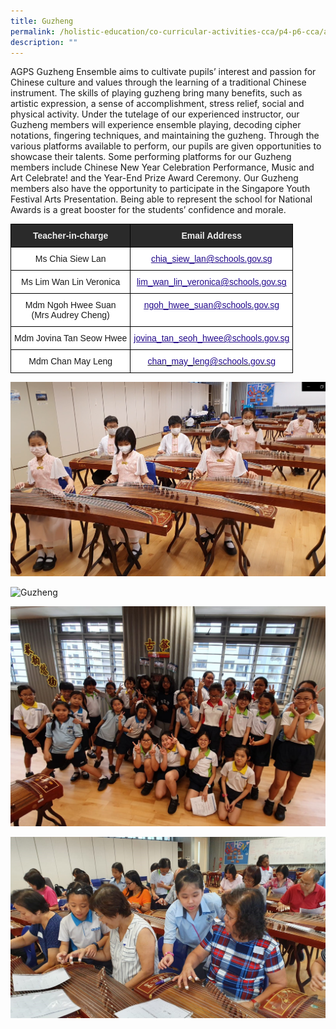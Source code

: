 ```yaml
---
title: Guzheng
permalink: /holistic-education/co-curricular-activities-cca/p4-p6-cca/aesthetics/guzheng/
description: ""
---
```


AGPS Guzheng Ensemble aims to cultivate pupils’ interest and passion for Chinese culture and values through the learning of a traditional Chinese instrument. The skills of playing guzheng bring many benefits, such as artistic expression, a sense of accomplishment, stress relief, social and physical activity. Under the tutelage of our experienced instructor, our Guzheng members will experience ensemble playing, decoding cipher notations, fingering techniques, and maintaining the guzheng. Through the various platforms available to perform, our pupils are given opportunities to showcase their talents. Some performing platforms for our Guzheng members include Chinese New Year Celebration Performance, Music and Art Celebrate! and the Year-End Prize Award Ceremony. Our Guzheng members also have the opportunity to participate in the Singapore Youth Festival Arts Presentation. Being able to represent the school for National Awards is a great booster for the students’ confidence and morale.

<style type="text/css">
.tg  {border-collapse:collapse;border-spacing:0;}
.tg td{border-color:black;border-style:solid;border-width:1px;font-family:Arial, sans-serif;font-size:14px;
  overflow:hidden;padding:10px 5px;word-break:normal;}
.tg th{border-color:black;border-style:solid;border-width:1px;font-family:Arial, sans-serif;font-size:14px;
  font-weight:normal;overflow:hidden;padding:10px 5px;word-break:normal;}
.tg .tg-2705{background-color:#2A2A2A;color:#EEE;font-weight:bold;text-align:center;vertical-align:middle}
.tg .tg-f4yw{background-color:#FFF;text-align:center;vertical-align:middle}
.tg .tg-0pyt{background-color:#FFF;color:#21088A;font-weight:bold;text-align:center;text-decoration:underline;vertical-align:top}
.tg .tg-vtmj{background-color:#FFF;color:#21088A;font-weight:bold;text-align:center;vertical-align:top}
</style>
<table class="tg">
<thead>
  <tr>
    <th class="tg-2705"><span style="color:#EEE;background-color:#2A2A2A">Teacher-in-charge</span></th>
    <th class="tg-2705"><span style="color:#EEE;background-color:#2A2A2A">Email Address</span></th>
  </tr>
</thead>
<tbody>
  <tr>
    <td class="tg-f4yw">Ms Chia Siew Lan</td>
    <td class="tg-0pyt"><a href="mailto:chia_siew_lan@schools.gov.sg"><span style="font-weight:500;text-decoration:underline;color:#21088A">chia_siew_lan@schools.gov.sg</span></a></td>
  </tr>
  <tr>
    <td class="tg-f4yw">Ms Lim Wan Lin Veronica</td>
    <td class="tg-0pyt"><a href="mailto:lim_wan_lin_veronica@schools.gov.sg"><span style="font-weight:500;text-decoration:underline;color:#21088A">lim_wan_lin_veronica@schools.gov.sg</span></a></td>
  </tr>
  <tr>
    <td class="tg-f4yw">Mdm Ngoh Hwee Suan<br>(Mrs Audrey Cheng)<br></td>
    <td class="tg-0pyt"><a href="mailto:ngoh_hwee_suan@schools.gov.sg"><span style="font-weight:500;text-decoration:underline;color:#21088A">ngoh_hwee_suan@schools.gov.sg</span></a><br></td>
  </tr>
  <tr>
    <td class="tg-f4yw">Mdm Jovina Tan Seow Hwee<br></td>
    <td class="tg-0pyt"><a href="mailto:jovina_tan_seoh_hwee@schools.gov.sg"><span style="font-weight:500;text-decoration:underline;color:#21088A">jovina_tan_seoh_hwee@schools.gov.sg</span></a><br></td>
  </tr>
  <tr>
    <td class="tg-f4yw">Mdm Chan May Leng<br></td>
    <td class="tg-vtmj"><a href="mailto:chan_may_leng@schools.gov.sg"><span style="font-weight:500;text-decoration:none;color:#21088A">chan_may_leng@schools.gov.sg</span></a></td>
  </tr>
</tbody>
</table>

![Guzheng](/images/CCA/Aesthetics/Guzheng/Guzheng%201.png)

![Guzheng](/images/CCA/Aesthetics/Guzheng/Guzheng%202.png)

![Guzheng](/images/CCA/Aesthetics/Guzheng/Guzheng%203.jpg)

![Guzheng](/images/CCA/Aesthetics/Guzheng/Guzheng%204.jpg)